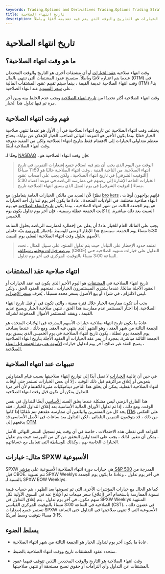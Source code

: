 ```yaml
---
keywords: Trading,Options and Derivatives Trading,Options Trading Strategy and Education,Options and Derivatives,Strategy and Education
title: تاريخ انتهاء الصلاحية
description: وقت انتهاء صلاحية عقد الخيارات هو التاريخ والوقت الذي يتم فيه تقديمه لاغيًا وباطلاً.
---
```


# تاريخ انتهاء الصلاحية
## ما هو وقت انتهاء الصلاحية؟

وقت انتهاء صلاحية [عقد الخيارات](/optionscontract) أو أي مشتقات أخرى هو التاريخ والوقت المحددان عندما يتم اعتباره لاغيًا وباطلاً. ستصبح عقود المشتقات التي تنتهي بالمال (OTM) في وقت انتهاء الصلاحية عديمة القيمة ، بينما سيتم تقييم عقود المشتقات المالية (ITM) بناءً على [سعر التسوية](/settlementprice) عند انتهاء الصلاحية.

وقت انتهاء الصلاحية أكثر تحديدًا من [تاريخ انتهاء الصلاحية](/expirationdate) ويجب عدم الخلط بينه وبين آخر مرة تم فيها تداول هذا الخيار.

## فهم وقت انتهاء الصلاحية

يختلف وقت انتهاء الصلاحية عن تاريخ انتهاء الصلاحية في أن الأول هو عندما تنتهي صلاحية الخيار فعليًا بينما يكون الأخير هو الموعد النهائي لصاحب الخيار للإعلان عن نواياه. يحتاج معظم متداولي الخيارات إلى الاهتمام فقط بتاريخ انتهاء الصلاحية ولكن من المفيد معرفة وقت انتهاء الصلاحية أيضًا.

وفقًا لـ [NASDAQ](/nasdaq) ، فإن وقت انتهاء الصلاحية هو:

>

> الوقت من اليوم الذي يجب أن يتم فيه استلام جميع إشعارات التمرين في تاريخ انتهاء الصلاحية. من الناحية الفنية ، وقت انتهاء الصلاحية حاليًا هو 11:59 صباحًا [التوقيت الشرقي] في تاريخ انتهاء الصلاحية ، ولكن يجب على أصحاب عقود الخيارات العامة الإشارة إلى رغبتهم في ممارسة الرياضة في موعد أقصاه 5:30 مساءً [التوقيت الشرقي] في يوم العمل الذي يسبق انتهاء الصلاحية تاريخ.

>

>

>

نظرًا لأن العديد من مالكي الخيارات العامة يتعاملون مع [bro](/broker) [kers](/broker) ، فإنهم يواجهون أوقات انتهاء صلاحية مختلفة. في الولايات المتحدة ، عادةً ما يكون آخر يوم لتداول أحد الخيارات هو يوم الجمعة الثالث من شهر انتهاء الصلاحية ، بينما يكون [تاريخ انتهاء الصلاحية](/expirationdate) هو يوم السبت بعد ذلك مباشرة. إذا كانت الجمعة عطلة رسمية ، فإن آخر يوم تداول يكون يوم الخميس.

يجب على المالك العام للخيار عادةً أن يعلن عن إخطاره لممارسة الرياضة بحلول الساعة 5:30 مساءً يوم الجمعة. سيسمح هذا الإطار الزمني للوسيط بإخطار [البورصة](/exchange) بنيّة حاملي الأسهم بحلول وقت انتهاء الصلاحية الفعلي يوم السبت.

> تعتمد حدود الإخطار على التبادل حيث يتم تداول المنتج. على سبيل المثال ، تحدد [بورصة خيارات مجلس شيكاغو](/cboe) (CBOE) التداول على خيارات منتهية الصلاحية حتى الساعة 3:00 مساءً بالتوقيت المركزي في آخر يوم تداول.

>

## انتهاء صلاحية عقد المشتقات

تاريخ انتهاء الصلاحية في [المشتقات](/derivative) هو اليوم الأخير الذي يكون فيه عقد الخيارات أو العقود الآجلة صالحًا. عندما يشتري المستثمرون الخيارات ، تمنحهم العقود الحق ، ولكن ليس الالتزام ، في شراء أو بيع الأصول بسعر محدد مسبقًا ، يُعرف [بسعر الإضراب](/strikeprice).

يجب أن تكون ممارسة الخيار خلال فترة معينة ، والتي تكون في أو قبل تاريخ انتهاء الصلاحية. إذا اختار المستثمر عدم ممارسة هذا الحق ، تنتهي صلاحية الخيار ويصبح عديم القيمة ، ويفقد المستثمر الأموال المدفوعة لشرائه.

عادةً ما يكون تاريخ انتهاء صلاحية خيارات الأسهم المدرجة في الولايات المتحدة هو الجمعة الثالثة من شهر العقد ، وهو الشهر الذي ينتهي فيه العقد. ومع ذلك ، عندما يصادف يوم الجمعة يوم عطلة ، يكون تاريخ انتهاء الصلاحية في يوم الخميس الذي يسبق يوم الجمعة الثالثة مباشرة. بمجرد أن يمر عقد الخيارات أو العقود الآجلة بتاريخ انتهاء الصلاحية ، يصبح العقد غير صالح. آخر يوم لتداول خيارات [الأسهم هو يوم الجمعة قبل انتهاء الصلاحية.](/equity)

## تنبيهات عند انتهاء الصلاحية

في حين أن غالبية [الخيارات](/option) لا تصل أبدًا إلى تواريخ انتهاء صلاحيتها بسبب قيام المتداولين بتعويض أو إغلاق مراكزهم قبل ذلك الوقت ، إلا أن بعض الخيارات تستمر حتى أوقات انتهاء الصلاحية الفعلية. يمكن أن يخلق هذا التأخير ديناميكيات مثيرة للاهتمام لأن آخر مرة للتداول يمكن أن تكون قبل وقت انتهاء الصلاحية.

هذا الفارق الزمني ليس مشكلة عندما يغلق السند [الأساسي](/underlying-security) أيضًا للتداول في نفس الوقت. ومع ذلك ، إذا تم تداول الأوراق المالية الأساسية بعد إغلاق التداول للخيار ، فقد يجد كل من المشترين والبائعين أن ممارسة عقدهم تتم تلقائيًا إذا كانوا [ITM](/inthemoney). على العكس من ذلك ، قد يتوقعون التمرين التلقائي ، لكن التداول بعد ساعات في الأصل الأساسي قد يدفعهم إلى [OTM](/outofthemoney).

القواعد التي تغطي هذه الاحتمالات ، خاصة في أي وقت يتم تسجيل السعر النهائي للأصل ، يمكن أن تتغير. لذلك ، يجب على المتداولين التحقق من كل من البورصة حيث يتم تداول الخيارات الخاصة بهم ، وكذلك [الوساطة](/brokerage-company) التي تتعامل مع حساباتهم.

## مثال: خيارات SPXW الأسبوعية

SPXW هي خيارات دورة انتهاء الصلاحية الأسبوعية على [مؤشر S&P 500](/sp500) المدرجة من قبل CBOE. تتم تسوية SPXW Weeklys في آخر يوم تداول ، وعادةً ما يكون يوم الجمعة بالنسبة لـ SPXW EOW Weeklys.

كما هو الحال مع خيارات المؤشرات الأخرى التي تم تسويتها بعد الظهر ، يتم حساب قيمة تسوية الممارسة باستخدام آخر (إغلاق) سعر مبيعات تم الإبلاغ عنه في السوق الأولية لكل سهم مكون. في آخر يوم تداول ، يتم إغلاق التداول في SPXW Weeklys المنتهية الصلاحية في الساعة 3:00 مساءً بالتوقيت المركزي القياسي (CST). في غضون ذلك ، تستمر جميع إصدارات SPXW الأسبوعية التي لا تنتهي صلاحيتها في التداول حتى الساعة 3:15 مساءً بتوقيت وسط أمريكا.

## يسلط الضوء

- عادةً ما يكون آخر يوم لتداول الخيار هو الجمعة الثالثة من شهر انتهاء الصلاحية.

- ستحدد عقود المشتقات تاريخ ووقت انتهاء الصلاحية بالضبط.

- وقت انتهاء الصلاحية هو التاريخ والوقت المحددين اللذين تتوقف فيهما عقود المشتقات عن التداول وأي التزامات أو حقوق تصبح مستحقة أو تنتهي صلاحيتها.

